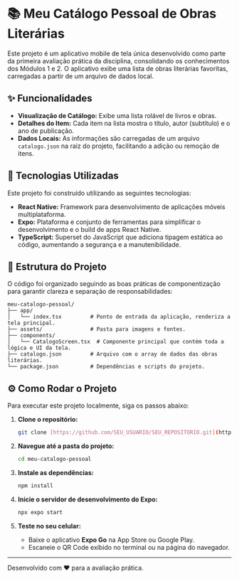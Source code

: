 # 📚 Meu Catálogo Pessoal de Obras Literárias

Este projeto é um aplicativo mobile de tela única desenvolvido como parte da primeira avaliação prática da disciplina, consolidando os conhecimentos dos Módulos 1 e 2. O aplicativo exibe uma lista de obras literárias favoritas, carregadas a partir de um arquivo de dados local.

## ✨ Funcionalidades

- **Visualização de Catálogo:** Exibe uma lista rolável de livros e obras.
- **Detalhes do Item:** Cada item na lista mostra o título, autor (subtítulo) e o ano de publicação.
- **Dados Locais:** As informações são carregadas de um arquivo `catalogo.json` na raiz do projeto, facilitando a adição ou remoção de itens.

## 🚀 Tecnologias Utilizadas

Este projeto foi construído utilizando as seguintes tecnologias:

- **React Native:** Framework para desenvolvimento de aplicações móveis multiplataforma.
- **Expo:** Plataforma e conjunto de ferramentas para simplificar o desenvolvimento e o build de apps React Native.
- **TypeScript:** Superset do JavaScript que adiciona tipagem estática ao código, aumentando a segurança e a manutenibilidade.

## 📂 Estrutura do Projeto

O código foi organizado seguindo as boas práticas de componentização para garantir clareza e separação de responsabilidades:

```
meu-catalogo-pessoal/
├── app/
│   └── index.tsx         # Ponto de entrada da aplicação, renderiza a tela principal.
├── assets/               # Pasta para imagens e fontes.
├── components/
│   └── CatalogoScreen.tsx  # Componente principal que contém toda a lógica e UI da tela.
├── catalogo.json         # Arquivo com o array de dados das obras literárias.
└── package.json          # Dependências e scripts do projeto.
```

## ⚙️ Como Rodar o Projeto

Para executar este projeto localmente, siga os passos abaixo:

1.  **Clone o repositório:**
    ```bash
    git clone [https://github.com/SEU_USUARIO/SEU_REPOSITORIO.git](https://github.com/SEU_USUARIO/SEU_REPOSITORIO.git)
    ```

2.  **Navegue até a pasta do projeto:**
    ```bash
    cd meu-catalogo-pessoal
    ```

3.  **Instale as dependências:**
    ```bash
    npm install
    ```

4.  **Inicie o servidor de desenvolvimento do Expo:**
    ```bash
    npx expo start
    ```

5.  **Teste no seu celular:**
    - Baixe o aplicativo **Expo Go** na App Store ou Google Play.
    - Escaneie o QR Code exibido no terminal ou na página do navegador.

---

Desenvolvido com ❤️ para a avaliação prática.
